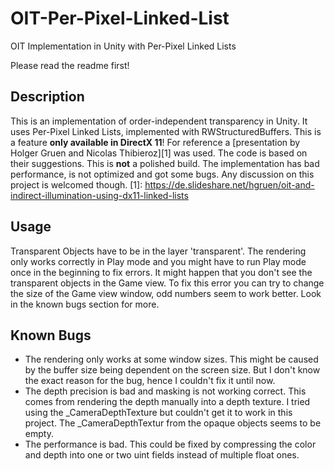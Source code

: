 # OIT-Per-Pixel-Linked-List
OIT Implementation in Unity with Per-Pixel Linked Lists

Please read the readme first!

## Description

This is an implementation of order-independent transparency in Unity. It uses Per-Pixel Linked Lists, implemented with RWStructuredBuffers.
This is a feature **only available in DirectX 11**!
For reference a [presentation by Holger Gruen and Nicolas Thibieroz][1] was used. The code is based on their suggestions. 
This is **not** a polished build. The implementation has bad performance, is not optimized and got some bugs. 
Any discussion on this project is welcomed though.
[1]: https://de.slideshare.net/hgruen/oit-and-indirect-illumination-using-dx11-linked-lists

## Usage

Transparent Objects have to be in the layer 'transparent'. The rendering only works correctly in Play mode and you might have to
run Play mode once in the beginning to fix errors. It might happen that you don't see the transparent objects in the Game view.
To fix this error you can try to change the size of the Game view window, odd numbers seem to work better. Look in the known bugs section for more.

## Known Bugs

- The rendering only works at some window sizes. This might be caused by the buffer size being dependent on the screen size.
But I don't know the exact reason for the bug, hence I couldn't fix it until now.
- The depth precision is bad and masking is not working correct. This comes from rendering the depth manually into a depth texture.
I tried using the _CameraDepthTexture but couldn't get it to work in this project. The _CameraDepthTextur from the opaque objects seems to be empty.
- The performance is bad. This could be fixed by compressing the color and depth into one or two uint fields instead of multiple float ones.